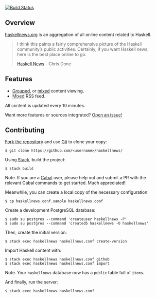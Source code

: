 [![Build Status](https://travis-ci.org/chrisdone/haskellnews.svg?branch=master)](https://travis-ci.org/chrisdone/haskellnews)

## Overview

[haskellnews.org] is an aggregation of all online content related to Haskell.

> I think this paints a fairly comprehensive picture of the Haskell community’s
> public activities. Certainly, if you want Haskell news, here is the best
> place online to go.
>
> [Haskell News] - Chris Done

## Features

  - [Grouped], or [mixed] content viewing.
  - [Mixed] RSS feed.

All content is updated every 10 minutes.

Want more features or sources integrated? [Open an issue!]

## Contributing

[Fork the repository] and use [Git] to clone your copy:

    $ git clone https://github.com/<username>/haskellnews/

Using [Stack], build the project:

    $ stack build

Note. If you are a [Cabal] user, please help out and submit a PR with the
relevant Cabal commands to get started. Much appreciated!

Meanwhile, you can create a local copy of the necessary configuration:

    $ cp haskellnews.conf.sample haskellnews.conf

Create a development PostgreSQL database:

    $ sudo su postgres --command 'createuser haskellnews -P'
    $ sudo su postgres --command 'createdb haskellnews -O haskellnews'

Then, create the initial version:

    $ stack exec haskellnews haskellnews.conf create-version

Import Haskell content with:

    $ stack exec haskellnews haskellnews.conf github
    $ stack exec haskellnews haskellnews.conf import

Note. Your `haskellnews` database now has a `public` table full of `item`s.

And finally, run the server:

    $ stack exec haskellnews haskellnews.conf

[Fork the repository]: https://github.com/chrisdone/haskellnews/issues#fork-destination-box
[Git]: https://git-scm.com/
[Stack]: https://docs.haskellstack.org/en/stable/README/
[Cabal]: https://www.haskell.org/cabal/
[Haskell News]: http://chrisdone.com/posts/haskell-news
[haskellnews.org]: http://haskellnews.org/
[Open an issue!]: https://github.com/chrisdone/haskellnews/issues
[Grouped]: http://haskellnews.org/grouped
[mixed]: http://haskellnews.org/mixed
[Mixed]: http://haskellnews.org/feed
